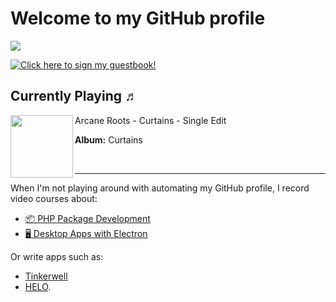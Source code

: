 # Welcome to my GitHub profile

![](https://pociot.dev/counter)

<p align="left">
    <a href="https://gist.github.com/mpociot/7435cb76d5b5c774263c501afd2a30a2">
        <img src="https://gist.github.com/mpociot/7435cb76d5b5c774263c501afd2a30a2/raw/e54f44c08ba5b839bada924aa3832ffe1d091b46/guestbook.gif" alt="Click here to sign my guestbook!">
    </a>
</p>

 ## Currently Playing ♬

[<img align="left" width="100" src="https://i.scdn.co/image/ab67616d0000b27327fe4e9cebb74ccba8ff5860">](https://open.spotify.com/track/36xwNYxEMJejnPsLcnGF5P)
Arcane Roots - Curtains - Single Edit

**Album:** Curtains

&nbsp;
 

---

When I'm not playing around with automating my GitHub profile, I record video courses about:

* [📦 PHP Package Development](https://phppackagedevelopment.com)
* [🖥 Desktop Apps with Electron](https://desktopappswithelectron.com)

Or write apps such as:
* [Tinkerwell](https://tinkerwell.app)
* [HELO](https://usehelo.com).
